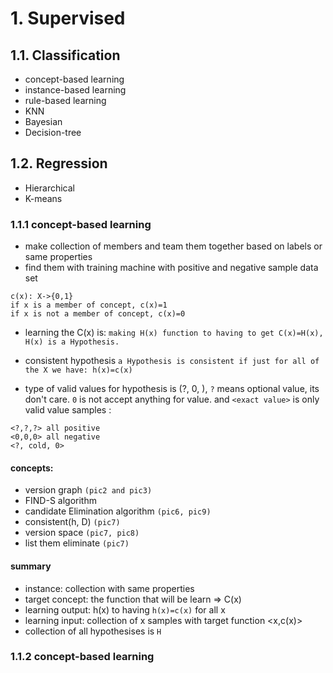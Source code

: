 # 1. Supervised 
 
## 1.1. Classification
- concept-based learning
- instance-based learning
- rule-based learning
- KNN
- Bayesian
- Decision-tree


## 1.2. Regression
- Hierarchical
- K-means


### 1.1.1 concept-based learning
- make collection of members and team them together based on labels or same properties
- find them with training machine with positive and negative sample data set
```text
c(x): X->{0,1}
if x is a member of concept, c(x)=1
if x is not a member of concept, c(x)=0
```
- learning the C(x) is: ```making H(x) function to having to get C(x)=H(x), H(x) is a Hypothesis.```

- consistent hypothesis ``` a Hypothesis is consistent if just for all of the X we have: h(x)=c(x) ```
 
- type of valid values for hypothesis is (?, 0, <exact value>), `?` means optional value, its don't care.
 `0` is not accept anything for value. and `<exact value>` is only valid value
 samples :
 ```text
<?,?,?> all positive 
<0,0,0> all negative
<?, cold, 0>
```

#### concepts:
- version graph `(pic2 and pic3)`
- FIND-S algorithm
- candidate Elimination algorithm `(pic6, pic9)`
- consistent(h, D) `(pic7)`
- version space `(pic7, pic8)`
- list them eliminate `(pic7)`


#### summary
- instance: collection with same properties 
- target concept: the function that will be learn => C(x)
- learning output: h(x) to having  `h(x)=c(x)` for all x
- learning input: collection of x samples with target function <x,c(x)>
- collection of all hypothesises is `H`




### 1.1.2 concept-based learning


